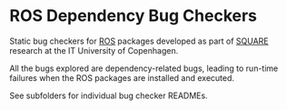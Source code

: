 # ROS Dependency Bug Checkers


Static bug checkers for [ROS](http://www.ros.org) packages developed as part of [SQUARE](https://github.com/itu-square) research at the IT University of Copenhagen.

All the bugs explored are dependency-related bugs, leading to run-time failures when the ROS packages are installed and executed. 

See subfolders for individual bug checker READMEs. 
